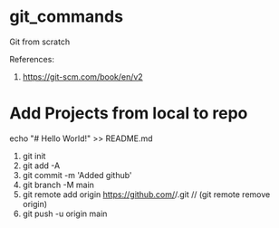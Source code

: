 # git_commands
Git from scratch

References:
1. https://git-scm.com/book/en/v2


# Add Projects from local to repo
echo "# Hello World!" >> README.md
1. git init
2. git add -A
3. git commit -m 'Added github'
4. git branch -M main
5. git remote add origin https://github.com/<userName>/<repoName>.git
// (git remote remove origin)
6. git push -u origin main
